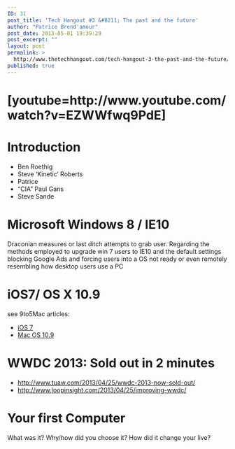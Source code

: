 ```yaml
---
ID: 31
post_title: 'Tech Hangout #3 &#8211; The past and the future'
author: "Patrice Brend'amour"
post_date: 2013-05-01 19:39:29
post_excerpt: ""
layout: post
permalink: >
  http://www.thetechhangout.com/tech-hangout-3-the-past-and-the-future/
published: true
---
```

<h1>[youtube=http://www.youtube.com/watch?v=EZWWfwq9PdE]</h1>
<h1>Introduction</h1>
<ul>
	<li>Ben Roethig</li>
	<li>Steve ‘Kinetic’ Roberts</li>
	<li>Patrice</li>
	<li>“CIA” Paul Gans</li>
	<li>Steve Sande</li>
</ul>
<h1>Microsoft Windows 8 / IE10</h1>
Draconian measures or last ditch attempts to grab user.
Regarding the methods employed to upgrade win 7 users to IE10 and the default settings blocking Google Ads and forcing users into a OS not ready or even remotely resembling how desktop users use a PC
<h1>iOS7/ OS X 10.9</h1>
see 9to5Mac articles:
<ul>
	<li><a href="http://9to5mac.com/2013/04/29/jony-ive-paints-a-fresh-yet-familiar-look-for-ios-7/">iOS 7</a></li>
	<li><a href="http://9to5mac.com/2013/04/29/apple-to-update-os-x-with-new-power-user-features-more-from-ios-later-this-year/">Mac OS 10.9</a></li>
</ul>
<h1>WWDC 2013: Sold out in 2 minutes</h1>
<ul>
	<li><a href="http://www.tuaw.com/2013/04/25/wwdc-2013-now-sold-out/">http://www.tuaw.com/2013/04/25/wwdc-2013-now-sold-out/</a></li>
	<li><a href="http://www.loopinsight.com/2013/04/25/improving-wwdc/">http://www.loopinsight.com/2013/04/25/improving-wwdc/</a></li>
</ul>
<h1>Your first Computer</h1>
What was it? Why/how did you choose it? How did it change your live?